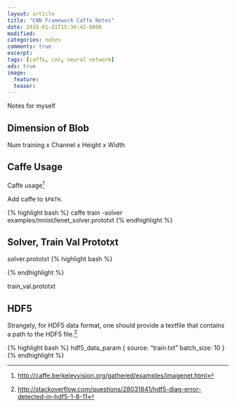 ```yaml
---
layout: article
title: "CNN Framework Caffe Notes"
date: 2015-01-31T15:34:42-0800
modified:
categories: notes
comments: true
excerpt:
tags: [caffe, cnn, neural network]
ads: true
image:
  feature:
  teaser:
---
```


Notes for myself

## Dimension of Blob

Num training x Channel x Height x Width

## Caffe Usage

Caffe usage[^1]

Add caffe to `$PATH`.

{% highlight bash %}
caffe train -solver examples/mnist/lenet_solver.prototxt
{% endhighlight %}

## Solver, Train Val Prototxt

solver.prototxt
{% highlight bash %}

{% endhighlight %}

train_val.prototxt

## HDF5

Strangely, for HDF5 data format, one should provide a textfile that contains a path to the HDF5 file.[^2]

{% highlight bash %}
hdf5_data_param {
   source: “train.txt”
   batch_size: 10
}
{% endhighlight %}


[^1]: http://caffe.berkeleyvision.org/gathered/examples/imagenet.html
[^2]: http://stackoverflow.com/questions/28031841/hdf5-diag-error-detected-in-hdf5-1-8-11
